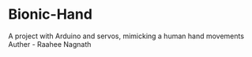 # Bionic-Hand
A project with Arduino and servos, mimicking a human hand movements
<br>
Auther - Raahee Nagnath
